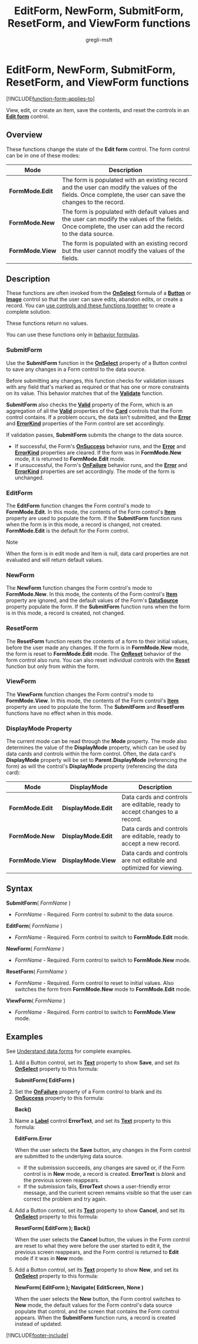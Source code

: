 ﻿---
title: EditForm, NewForm, SubmitForm, ResetForm, and ViewForm functions
description: Reference information including syntax and examples for the EditForm, NewForm, SubmitForm, ResetForm, and ViewForm functions.
author: gregli-msft

ms.topic: reference
ms.custom: canvas
ms.reviewer: mkaur
ms.date: 3/22/2024
ms.subservice: power-fx
ms.author: gregli
search.audienceType:
  - maker
contributors:
  - gregli-msft
  - mduelae
  - gregli
---

# EditForm, NewForm, SubmitForm, ResetForm, and ViewForm functions
[!INCLUDE[function-form-applies-to](includes/function-form-applies-to.md)]



View, edit, or create an item, save the contents, and reset the controls in an **[Edit form](/power-apps/maker/canvas-apps/controls/control-form-detail)** control.

## Overview

These functions change the state of the **Edit form** control. The form control can be in one of these modes:

| Mode              | Description                                                                                                                                                 |
| ----------------- | ----------------------------------------------------------------------------------------------------------------------------------------------------------- |
| **FormMode.Edit** | The form is populated with an existing record and the user can modify the values of the fields. Once complete, the user can save the changes to the record. |
| **FormMode.New**  | The form is populated with default values and the user can modify the values of the fields. Once complete, the user can add the record to the data source.  |
| **FormMode.View** | The form is populated with an existing record but the user cannot modify the values of the fields.                                                          |

## Description

These functions are often invoked from the **[OnSelect](/power-apps/maker/canvas-apps/controls/properties-core)** formula of a **[Button](/power-apps/maker/canvas-apps/controls/control-button)** or **[Image](/power-apps/maker/canvas-apps/controls/control-image)** control so that the user can save edits, abandon edits, or create a record. You can [use controls and these functions together](/power-apps/maker/canvas-apps/working-with-forms) to create a complete solution.

These functions return no values.

You can use these functions only in [behavior formulas](/power-apps/maker/canvas-apps/working-with-formulas-in-depth).

### SubmitForm

Use the **SubmitForm** function in the **[OnSelect](/power-apps/maker/canvas-apps/controls/properties-core)** property of a Button control to save any changes in a Form control to the data source.

Before submitting any changes, this function checks for validation issues with any field that's marked as required or that has one or more constraints on its value. This behavior matches that of the **[Validate](function-validate.md)** function.

**SubmitForm** also checks the **[Valid](/power-apps/maker/canvas-apps/controls/control-form-detail)** property of the Form, which is an aggregation of all the **[Valid](/power-apps/maker/canvas-apps/controls/control-card)** properties of the **[Card](/power-apps/maker/canvas-apps/controls/control-card)** controls that the Form control contains. If a problem occurs, the data isn't submitted, and the **[Error](/power-apps/maker/canvas-apps/controls/control-form-detail)** and **[ErrorKind](/power-apps/maker/canvas-apps/controls/control-form-detail)** properties of the Form control are set accordingly.

If validation passes, **SubmitForm** submits the change to the data source.

- If successful, the Form's **[OnSuccess](/power-apps/maker/canvas-apps/controls/control-form-detail)** behavior runs, and the **[Error](/power-apps/maker/canvas-apps/controls/control-form-detail)** and **[ErrorKind](/power-apps/maker/canvas-apps/controls/control-form-detail)** properties are cleared. If the form was in **FormMode.New** mode, it is returned to **FormMode.Edit** mode.
- If unsuccessful, the Form's **[OnFailure](/power-apps/maker/canvas-apps/controls/control-form-detail)** behavior runs, and the **[Error](/power-apps/maker/canvas-apps/controls/control-form-detail)** and **[ErrorKind](/power-apps/maker/canvas-apps/controls/control-form-detail)** properties are set accordingly. The mode of the form is unchanged.

### EditForm

The **EditForm** function changes the Form control's mode to **FormMode.Edit**. In this mode, the contents of the Form control's **[Item](/power-apps/maker/canvas-apps/controls/control-form-detail)** property are used to populate the form. If the **SubmitForm** function runs when the form is in this mode, a record is changed, not created. **FormMode.Edit** is the default for the Form control.

>[!NOTE]
> When the form is in edit mode and Item is null, data card properties are not evaluated and will return default values. 

### NewForm

The **NewForm** function changes the Form control's mode to **FormMode.New**. In this mode, the contents of the Form control's **[Item](/power-apps/maker/canvas-apps/controls/control-form-detail)** property are ignored, and the default values of the Form's **[DataSource](/power-apps/maker/canvas-apps/controls/control-form-detail)** property populate the form. If the **SubmitForm** function runs when the form is in this mode, a record is created, not changed.

### ResetForm

The **ResetForm** function resets the contents of a form to their initial values, before the user made any changes. If the form is in **FormMode.New** mode, the form is reset to **FormMode.Edit** mode. The **[OnReset](/power-apps/maker/canvas-apps/controls/control-form-detail)** behavior of the form control also runs. You can also reset individual controls with the **[Reset](function-reset.md)** function but only from within the form.

### ViewForm

The **ViewForm** function changes the Form control's mode to **FormMode.View**. In this mode, the contents of the Form control's **[Item](/power-apps/maker/canvas-apps/controls/control-form-detail)** property are used to populate the form. The **SubmitForm** and **ResetForm** functions have no effect when in this mode.

### DisplayMode Property

The current mode can be read through the **Mode** property. The mode also determines the value of the **DisplayMode** property, which can be used by data cards and controls within the form control. Often, the data card's **DisplayMode** property will be set to **Parent.DisplayMode** (referencing the form) as will the control's **DisplayMode** property (referencing the data card):

| Mode              | DisplayMode          | Description                                                                |
| ----------------- | -------------------- | -------------------------------------------------------------------------- |
| **FormMode.Edit** | **DisplayMode.Edit** | Data cards and controls are editable, ready to accept changes to a record. |
| **FormMode.New**  | **DisplayMode.Edit** | Data cards and controls are editable, ready to accept a new record.        |
| **FormMode.View** | **DisplayMode.View** | Data cards and controls are not editable and optimized for viewing.        |

## Syntax

**SubmitForm**( _FormName_ )

- _FormName_ - Required. Form control to submit to the data source.

**EditForm**( _FormName_ )

- _FormName_ - Required. Form control to switch to **FormMode.Edit** mode.

**NewForm**( _FormName_ )

- _FormName_ - Required. Form control to switch to **FormMode.New** mode.

**ResetForm**( _FormName_ )

- _FormName_ - Required. Form control to reset to initial values. Also switches the form from **FormMode.New** mode to **FormMode.Edit** mode.

**ViewForm**( _FormName_ )

- _FormName_ - Required. Form control to switch to **FormMode.View** mode.

## Examples

See [Understand data forms](/power-apps/maker/canvas-apps/working-with-forms) for complete examples.

1. Add a Button control, set its **[Text](/power-apps/maker/canvas-apps/controls/properties-core)** property to show **Save**, and set its **[OnSelect](/power-apps/maker/canvas-apps/controls/properties-core)** property to this formula:

   **SubmitForm( EditForm )**

2. Set the **[OnFailure](/power-apps/maker/canvas-apps/controls/control-form-detail)** property of a Form control to blank and its **[OnSuccess](/power-apps/maker/canvas-apps/controls/control-form-detail)** property to this formula:

   **Back()**

3. Name a **[Label](/power-apps/maker/canvas-apps/controls/control-text-box)** control **ErrorText**, and set its **[Text](/power-apps/maker/canvas-apps/controls/properties-core)** property to this formula:

   **EditForm.Error**

   When the user selects the **Save** button, any changes in the Form control are submitted to the underlying data source.

   - If the submission succeeds, any changes are saved or, if the Form control is in **New** mode, a record is created. **ErrorText** is _blank_ and the previous screen reappears.
   - If the submission fails, **ErrorText** shows a user-friendly error message, and the current screen remains visible so that the user can correct the problem and try again.

4. Add a Button control, set its **[Text](/power-apps/maker/canvas-apps/controls/properties-core)** property to show **Cancel**, and set its **[OnSelect](/power-apps/maker/canvas-apps/controls/properties-core)** property to this formula:

   **ResetForm( EditForm ); Back()**

   When the user selects the **Cancel** button, the values in the Form control are reset to what they were before the user started to edit it, the previous screen reappears, and the Form control is returned to **Edit** mode if it was in **New** mode.

5. Add a Button control, set its **[Text](/power-apps/maker/canvas-apps/controls/properties-core)** property to show **New**, and set its **[OnSelect](/power-apps/maker/canvas-apps/controls/properties-core)** property to this formula:

   **NewForm( EditForm ); Navigate( EditScreen, None )**

   When the user selects the **New** button, the Form control switches to **New** mode, the default values for the Form control's data source populate that control, and the screen that contains the Form control appears. When the **SubmitForm** function runs, a record is created instead of updated.

[!INCLUDE[footer-include](../../includes/footer-banner.md)]








































































































































